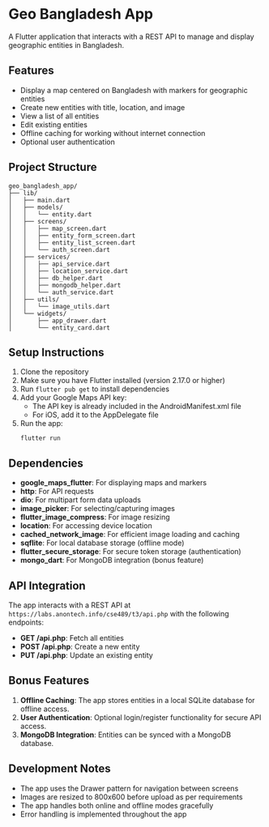 # Geo Bangladesh App

A Flutter application that interacts with a REST API to manage and display geographic entities in Bangladesh.

## Features

- Display a map centered on Bangladesh with markers for geographic entities
- Create new entities with title, location, and image
- View a list of all entities
- Edit existing entities
- Offline caching for working without internet connection
- Optional user authentication

## Project Structure

```
geo_bangladesh_app/
├── lib/
│   ├── main.dart
│   ├── models/
│   │   └── entity.dart
│   ├── screens/
│   │   ├── map_screen.dart
│   │   ├── entity_form_screen.dart
│   │   ├── entity_list_screen.dart
│   │   └── auth_screen.dart
│   ├── services/
│   │   ├── api_service.dart
│   │   ├── location_service.dart
│   │   ├── db_helper.dart
│   │   ├── mongodb_helper.dart
│   │   └── auth_service.dart
│   ├── utils/
│   │   └── image_utils.dart
│   └── widgets/
│       ├── app_drawer.dart
│       └── entity_card.dart
```

## Setup Instructions

1. Clone the repository
2. Make sure you have Flutter installed (version 2.17.0 or higher)
3. Run `flutter pub get` to install dependencies
4. Add your Google Maps API key:
    - The API key is already included in the AndroidManifest.xml file
    - For iOS, add it to the AppDelegate file
5. Run the app:
   ```
   flutter run
   ```

## Dependencies

- **google_maps_flutter**: For displaying maps and markers
- **http**: For API requests
- **dio**: For multipart form data uploads
- **image_picker**: For selecting/capturing images
- **flutter_image_compress**: For image resizing
- **location**: For accessing device location
- **cached_network_image**: For efficient image loading and caching
- **sqflite**: For local database storage (offline mode)
- **flutter_secure_storage**: For secure token storage (authentication)
- **mongo_dart**: For MongoDB integration (bonus feature)

## API Integration

The app interacts with a REST API at `https://labs.anontech.info/cse489/t3/api.php` with the following endpoints:

- **GET /api.php**: Fetch all entities
- **POST /api.php**: Create a new entity
- **PUT /api.php**: Update an existing entity

## Bonus Features

1. **Offline Caching**: The app stores entities in a local SQLite database for offline access.
2. **User Authentication**: Optional login/register functionality for secure API access.
3. **MongoDB Integration**: Entities can be synced with a MongoDB database.

## Development Notes

- The app uses the Drawer pattern for navigation between screens
- Images are resized to 800x600 before upload as per requirements
- The app handles both online and offline modes gracefully
- Error handling is implemented throughout the app